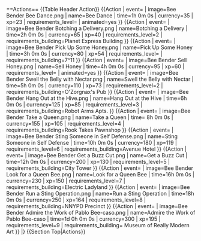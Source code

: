==Actions==
{{Table Header Action}}
{{Action
| event=
| image=Bee Bender Bee Dance.png
| name=Bee Dance
| time=1h 0m 0s
| currency=35
| xp=23
| requirements_level=
| animated=yes
}}
{{Action
| event=
| image=Bee Bender Botching a Delivery.png
| name=Botching a Delivery
| time=2h 0m 0s
| currency=65
| xp=40
| requirements_level=2
| requirements_building=Planet Express Building
}}
{{Action
| event=
| image=Bee Bender Pick Up Some Honey.png
| name=Pick Up Some Honey
| time=3h 0m 0s
| currency=80
| xp=54
| requirements_level=
| requirements_building=7^11
}}
{{Action
| event=
| image=Bee Bender Sell Honey.png
| name=Sell Honey
| time=4h 0m 0s
| currency=95
| xp=60
| requirements_level=
| animated=yes
}}
{{Action
| event=
| image=Bee Bender Swell the Belly with Nectar.png
| name=Swell the Belly with Nectar
| time=5h 0m 0s
| currency=110
| xp=73
| requirements_level=2
| requirements_building=O'Zorgnax's Pub
}}
{{Action
| event=
| image=Bee Bender Hang Out at the Hive.png
| name=Hang Out at the Hive
| time=6h 0m 0s
| currency=125
| xp=85
| requirements_level=3
| requirements_building=Robot Arms Apts.
}}
{{Action
| event=
| image=Bee Bender Take a Queen.png
| name=Take a Queen
| time= 8h 0m 0s
| currency=155
| xp=105
| requirements_level=4
| requirements_building=Rook Takes Pawnshop
}}
{{Action
| event=
| image=Bee Bender Sting Someone in Self Defense.png
| name=Sting Someone in Self Defense
| time=10h 0m 0s
| currency=180
| xp=119
| requirements_level=6
| requirements_building=Avenue Hotel
}}
{{Action
| event=
| image=Bee Bender Get a Buzz Cut.png
| name=Get a Buzz Cut
| time=12h 0m 0s
| currency=200
| xp=130
| requirements_level=5
| requirements_building=City Tower
}}
{{Action
| event=
| image=Bee Bender Look for a Queen Bee.png
| name=Look for a Queen Bee
| time=16h 0m 0s
| currency=230
| xp=150
| requirements_level=7
| requirements_building=Electric Ladyland
}}
{{Action
| event=
| image=Bee Bender Run a Sting Operation.png
| name=Run a Sting Operation
| time=18h 0m 0s
| currency=250
| xp=164
| requirements_level=8
| requirements_building=NNYPD Precinct
}}
{{Action
| event=
| image=Bee Bender Admire the Work of Pablo Bee-caso.png
| name=Admire the Work of Pablo Bee-caso
| time=1d 0h 0m 0s
| currency=300
| xp=195
| requirements_level=9
| requirements_building= Museum of Really Modern Art
}}
|}
{{Section Top|Actions}}
